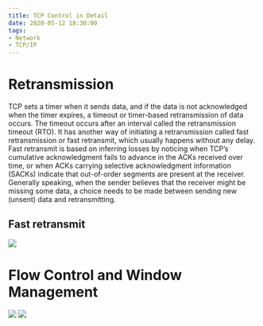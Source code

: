 ```yaml
---
title: TCP Control in Detail
date: 2020-05-12 18:30:00
tags:
- Network
- TCP/IP
---
```


# Retransmission
TCP sets a timer when it sends data, and if the data is not acknowledged when the timer expires, a timeout or timer-based retransmission of data occurs. The timeout occurs after an interval called the retransmission timeout (RTO). It has another way of initiating a retransmission called fast retransmission or fast retransmit, which usually happens without any delay. Fast retransmit is based on inferring losses by noticing when TCP’s cumulative acknowledgment fails to advance in the ACKs received over time, or when ACKs carrying selective acknowledgment information (SACKs) indicate that out-of-order segments are present at the receiver. Generally speaking, when the sender believes that the receiver might be missing some data, a choice needs to be made between sending new (unsent) data and retransmitting.

## Fast retransmit
![](https://img2020.cnblogs.com/blog/1224734/202005/1224734-20200512182951118-640846931.png)

# Flow Control and Window Management
![](https://img2020.cnblogs.com/blog/1224734/202005/1224734-20200512183002987-1096398530.png)
![](https://img2020.cnblogs.com/blog/1224734/202005/1224734-20200512183008313-1591939209.png)